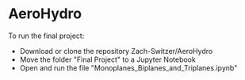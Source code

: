 # AeroHydro

To run the final project:

- Download or clone the repository Zach-Switzer/AeroHydro
- Move the folder "Final Project" to a Jupyter Notebook
- Open and run the file "Monoplanes_Biplanes_and_Triplanes.ipynb"
